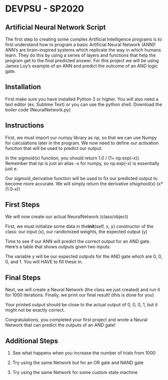# DEV​PSU - SP2020

## Artificial Neural Network Script

The first step to creating some complex Artificial Intelligence programs is to first understand how to program a basic Artificial Neural Network (ANN)! ANN’s are brain-inspired systems which replicate the way in which humans learn. They do this by using a series of layers and functions that help the program get to the final predicted answer. For this project we will be using James Loy’s example of an ANN and predict the outcome of an AND logic gate.

## Installation

First make sure you have installed Python 3 or higher.
You will also need a text editor (ex. Sublime Text) or you can use the python shell. Download the boiler code (NeuralNetwork.py)


## Instructions

First, we must import our numpy library as np, so that we can use Numpy for calculations later in the program.
We now need to define our activation function that will be used to predict our output. 

In the sigmoid(x) ​function, you should return 1.0 / (1+ np.exp(-x)). Remember that np is just an alias -x​ for numpy, so np.exp(-x) is essentially just e​.

Our ​sigmoid_derivative ​function will be used to fix our predicted output to become more accurate. We will simply return the derivative of ​sigmoid(x)​ (x*(1.0-x))

## First Steps

We will now create our actual ​NeuralNetwork ​(class/object)

First, we must initialize some data in the ​__init__(self, x, y)​ constructor of the class: our input (x), our randomized weights, the expected output (y)

Time to see if our ANN will predict the correct output for an AND gate. Here’s a table that shows outputs given two inputs:

The variable y will be our expected outputs for the AND gate which are 0, 0, 0, and 1. You will HAVE​ to fill these in.

## Final Steps

Next, we will create a Neural Network (the class we just created) and run it for 1000 iterations. Finally, we print our final result! (this is done for you)

Your printed output should be close to the actual output of 0, 0, 0, 1, but it might not be ​exactly correct​.

Congratulations, you completed your first project and wrote a Neural Network that can predict the outputs of an AND gate!

## Additional Steps

1. See what happens when you increase the number of trials from 1000

2. Try using the same Network but for an OR gate and NAND gate

3. Try using the same Network for some custom state machine

